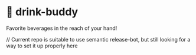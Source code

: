 # 🍹 drink-buddy
Favorite beverages in the reach of your hand!



// Current repo is suitable to use semantic release-bot, but still looking for a way to set it up properly here

